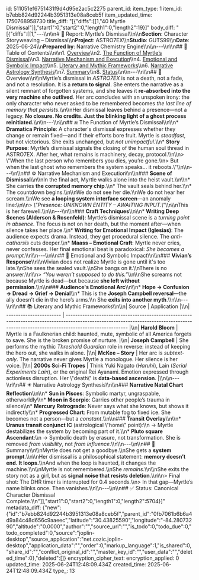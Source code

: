 id: 511051ef6751431f9d4d95e2ac5c2275
parent_id: 
item_type: 1
item_id: b7ebb824d92244b3951313e08a8ceb5f
item_updated_time: 1750768958730
title_diff: "[{\"diffs\":[[1,\"40 Myrtle Dismissal\"]],\"start1\":0,\"start2\":0,\"length1\":0,\"length2\":19}]"
body_diff: "[{\"diffs\":[[1,\"---\\\n\\\n# 📘 Report: Myrtle’s Dismissal\\\n\\\n**Section**: Character Storyweaving – Dismissal\\\n**Project**: ASTRO7EX\\\n**Studio**: GUTS99\\\n**Date**: 2025-06-24\\\n**Prepared by**: Narrative Chemistry Engine\\\n\\\n---\\\n\\\n## 📓 Table of Contents\\\n\\\n1. [Overview](#overview)\\\n2. [The Function of Myrtle’s Dismissal](#the-function-of-myrtles-dismissal)\\\n3. [Narrative Mechanism and Execution](#narrative-mechanism-and-execution)\\\n4. [Emotional and Symbolic Impact](#emotional-and-symbolic-impact)\\\n5. [Literary and Mythic Frameworks](#literary-and-mythic-frameworks)\\\n6. [Narrative Astrology Synthesis](#narrative-astrology-synthesis)\\\n7. [Summary](#summary)\\\n8. [Status](#status)\\\n\\\n---\\\n\\\n## 🧬 Overview\\\n\\\nMyrtle’s dismissal in *ASTRO7EX* is not a death, not a fade, and not a resolution. It is a **return to signal**. She enters the narrative as a silent remnant of forgotten systems, and she leaves it **re-absorbed into the very machine she outlived**. Her arc concludes with an unspoken irony: the only character who never asked to be remembered becomes *the last line of memory that persists*.\\\n\\\nHer dismissal leaves behind a presence—not a legacy. **No closure. No credits. Just the blinking light of a ghost process reinitiated.**\\\n\\\n---\\\n\\\n## 🔚 The Function of Myrtle’s Dismissal\\\n\\\n* **Dramatica Principle**: A character's dismissal expresses whether they change or remain fixed—and if their efforts bore fruit. Myrtle is *steadfast*, but not victorious. She exits unchanged, but *not unimpactful*.\\\n* **Story Purpose**: Myrtle’s dismissal signals the closing of the human soul thread in ASTRO7EX. After her, what remains is machinery, decay, protocol.\\\n\\\n> \\\"When the last person who remembers you dies, you’re gone.\\\n> But when the last ghost who remembers the system speaks… it reboots.\\\"\\\n\\\n---\\\n\\\n## ⚙️ Narrative Mechanism and Execution\\\n\\\n### **Scene of Dismissal**\\\n\\\nIn the final act, Myrtle walks alone into the heist vault.\\\n\\\n* She carries **the corrupted memory chip**.\\\n* The vault seals behind her.\\\n* The countdown begins.\\\n\\\nWe do not see her die.\\\nWe do not hear her scream.\\\nWe see **a looping system interface screen**—an anomaly line:\\\n\\\n> *\\\"Presence: UNKNOWN ENTITY – AWAITING INPUT.\\\"*\\\n\\\nThis is her farewell.\\\n\\\n---\\\n\\\n### **Craft Techniques**\\\n\\\n* **Writing Deep Scenes (Alderson & Rosenfeld)**: Myrtle’s dismissal scene is a *turning point in absence*. The focus is not on her death, but the moment after—when silence takes her place.\\\n* **Writing for Emotional Impact (Iglesias)**: The audience expects drama. Instead, they get procedural silence. The *anti-catharsis* cuts deeper.\\\n* **Maass – Emotional Craft**: Myrtle never cries, never confesses. Her final emotional beat is paradoxical: *She becomes a prompt.*\\\n\\\n---\\\n\\\n## 🧠 Emotional and Symbolic Impact\\\n\\\n### **Vivian’s Response**\\\n\\\nVivian does not realize Myrtle is gone until it's too late.\\\nShe sees the sealed vault.\\\nShe bangs on it.\\\nThere is no answer.\\\n\\\n> *“You weren’t supposed to do this.”*\\\n\\\nShe screams not because Myrtle is dead—but because **she left without permission**.\\\n\\\n### **Audience's Emotional Arc**\\\n\\\n* **Hope → Confusion → Dread → Grief → Denial**\\\n* This is the **Joseph Campbell reversal**—the ally doesn’t die in the hero’s arms.\\\n  She **exits into another myth**.\\\n\\\n---\\\n\\\n## 📚 Literary and Mythic Frameworks\\\n\\\n| Source                  | Application                                                                                                                                                                            |\\\n| ----------------------- | -------------------------------------------------------------------------------------------------------------------------------------------------------------------------------------- |\\\n| **Harold Bloom**        | Myrtle is a Faulknerian child: haunted, mute, symbolic of all America forgets to save. She is the broken promise of nurture.                                                           |\\\n| **Joseph Campbell**     | She performs the mythic *Threshold Guardian* role in reverse: instead of keeping the hero out, she walks in alone.                                                                     |\\\n| **McKee – Story**       | Her arc is *subtext-only*. The narrative never gives Myrtle a monologue. Her silence is her voice.                                                                                     |\\\n| **2000s Sci-Fi Tropes** | Think Yuki Nagato (*Haruhi*), Lain (*Serial Experiments Lain*), or the original Rei Ayanami. Emotion expressed through actionless disruption. Her \\\"death\\\" is **data-based ascension**. |\\\n\\\n---\\\n\\\n## ✴️ Narrative Astrology Synthesis\\\n\\\n### **Narrative Natal Chart Reflection**\\\n\\\n* **Sun in Pisces**: Symbolic martyr, ungraspable, otherworldly\\\n* **Moon in Scorpio**: Carries other people’s trauma in silence\\\n* **Mercury Retrograde**: Never says what she knows, but shows it indirectly\\\n* **Progressed Chart**: From mutable fog to fixed ice. She becomes not a person—but a *constant*.\\\n\\\n### **Transit Overlay**\\\n\\\n* **Uranus transit conjunct IC** (astrological \\\"home\\\" point):\\\n  → Myrtle destabilizes the system by becoming part of it.\\\n* **Pluto square Ascendant**:\\\n  → Symbolic death by erasure, not transformation. She is removed *from visibility*, not *from influence*.\\\n\\\n---\\\n\\\n## 🎯 Summary\\\n\\\nMyrtle does not get a goodbye.\\\nShe gets a **system prompt**.\\\n\\\nHer dismissal is a philosophical statement: **memory doesn’t end. It loops.**\\\nAnd when the loop is haunted, it changes the machine.\\\n\\\nMyrtle is not remembered.\\\nShe *remains*.\\\n\\\nShe exits the story not as a girl, but as **signal noise that resists deletion**.\\\n\\\n> Final shot: The DHR timer is interrupted for 0.4 seconds.\\\n> In that gap—Myrtle’s name blinks once. Then vanishes.\\\n\\\n---\\\n\\\n## ✅ Status: Canonical Character Dismissal Complete.\\\n\"]],\"start1\":0,\"start2\":0,\"length1\":0,\"length2\":5704}]"
metadata_diff: {"new":{"id":"b7ebb824d92244b3951313e08a8ceb5f","parent_id":"0fb7061b6b6a4d9a84c48d656c9aaeec","latitude":"30.43825590","longitude":"-84.28073290","altitude":"0.0000","author":"","source_url":"","is_todo":0,"todo_due":0,"todo_completed":0,"source":"joplin-desktop","source_application":"net.cozic.joplin-desktop","application_data":"","order":0,"markup_language":1,"is_shared":0,"share_id":"","conflict_original_id":"","master_key_id":"","user_data":"","deleted_time":0},"deleted":[]}
encryption_cipher_text: 
encryption_applied: 0
updated_time: 2025-06-24T12:48:09.434Z
created_time: 2025-06-24T12:48:09.434Z
type_: 13